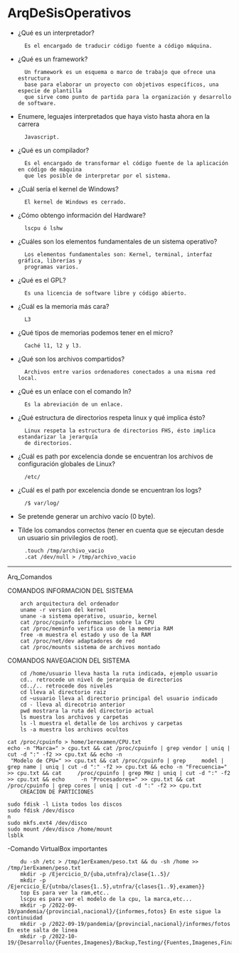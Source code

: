 # ArqDeSisOperativos

- ¿Qué es un interpretador?

        Es el encargado de traducir código fuente a código máquina.

- ¿Qué es un framework?

        Un framework es un esquema o marco de trabajo que ofrece una estructura 
        base para elaborar un proyecto con objetivos específicos, una especie de plantilla 
        que sirve como punto de partida para la organización y desarrollo de software.

- Enumere, leguajes interpretados que haya visto hasta ahora en la carrera

        Javascript.

- ¿Qué es un compilador?

        Es el encargado de transformar el código fuente de la aplicación en código de máquina
        que les posible de interpretar por el sistema.

- ¿Cuál sería el kernel de Windows?

        El kernel de Windows es cerrado.

- ¿Cómo obtengo información del Hardware?

        lscpu ó lshw 

- ¿Cuáles son los elementos fundamentales de un sistema operativo?

        Los elementos fundamentales son: Kernel, terminal, interfaz gráfica, librerías y 
        programas varios.

- ¿Qué es el GPL?

        Es una licencia de software libre y código abierto.

- ¿Cuál es la memoria más cara?

        L3

- ¿Qué tipos de memorias podemos tener en el micro?

        Caché l1, l2 y l3.

- ¿Qué son los archivos compartidos?

        Archivos entre varios ordenadores conectados a una misma red local.

- ¿Qué es un enlace con el comando ln?

        Es la abreviación de un enlace.

- ¿Qué estructura de directorios respeta linux y qué implica ésto?

        Linux respeta la estructura de directorios FHS, ésto implica estandarizar la jerarquía 
        de directorios.

- ¿Cuál es path por excelencia donde se encuentran los archivos de configuración globales de Linux?

        /etc/

- ¿Cuál es el path por excelencia donde se encuentran los logs?

        /$ var/log/

- Se pretende generar un archivo vacío (0 byte). 
- Tílde los comandos correctos (tener en cuenta que se ejecutan desde un usuario sin privilegios de root).

        .touch /tmp/archivo_vacio
        .cat /dev/null > /tmp/archivo_vacio


---

Arq_Comandos
 
 COMANDOS INFORMACION DEL SISTEMA

        arch arquitectura del ordenador
        uname -r version del kernel
        unane -a sistema operativo, usuario, kernel
        cat /proc/cpuinfo informacion sobre la CPU
        cat /proc/meminfo verifica uso de la memoria RAM
        free -m muestra el estado y uso de la RAM
        cat /proc/net/dev adaptadores de red
        cat /proc/mounts sistema de archivos montado
COMANDOS NAVEGACION DEL SISTEMA

        cd /home/usuario lleva hasta la ruta indicada, ejemplo usuario
        cd.. retrocede un nivel de jerarquia de directorios
        cd../.. retrocede dos niveles
        cd lleva al directorio raiz
        cd ~usuario lleva al directorio principal del usuario indicado
        cd - lleva al direcotrio anterior
        pwd mostrara la ruta del directorio actual
        ls muestra los archivos y carpetas
        ls -l muestra el detalle de los archivos y carpetas
        ls -a muestra los archivos ocultos
        
    cat /proc/cpuinfo > home/1erexamen/CPU.txt
    echo -n "Marca=" > cpu.txt && cat /proc/cpuinfo | grep vendor | uniq | cut -d ":" -f2 >> cpu.txt && echo -n 
     "Modelo de CPU=" >> cpu.txt && cat /proc/cpuinfo | grep     model | grep name | uniq | cut -d ":" -f2 >> cpu.txt && echo -n "Frecuencia=" >> cpu.txt && cat     /proc/cpuinfo | grep MHz | uniq | cut -d ":" -f2 >> cpu.txt && echo     -n "Procesadores=" >> cpu.txt && cat /proc/cpuinfo | grep cores | uniq | cut -d ":" -f2 >> cpu.txt
        CREACION DE PARTICIONES

    sudo fdisk -l Lista todos los discos
    sudo fdisk /dev/disco
    n
    sudo mkfs.ext4 /dev/disco
    sudo mount /dev/disco /home/mount
    lsblk
        
 -Comando VirtualBox importantes
        
        du -sh /etc > /tmp/1erExamen/peso.txt && du -sh /home >> /tmp/1erExamen/peso.txt
        mkdir -p /Ejercicio_D/{uba,utnfra}/clase{1..5}/
        mkdir -p /Ejercicio_E/{utnba/clases{1..5},utnfra/{clases{1..9},examen}}
        top Es para ver la ram,etc..
        lscpu es para ver el modelo de la cpu, la marca,etc...
        mkdir -p /2022-09-19/pandemia/{provincial,nacional}/{informes,fotos} En este sigue la continuidad 
        mkdir -p /2022-09-19/pandemia/{provincial,nacional}/informes/fotos  En este salta de linea
        mkdir -p /2022-10-19/{Desarrollo/{Fuentes,Imagenes}/Backup,Testing/{Fuentes,Imagenes,Final}/Backup}
        



